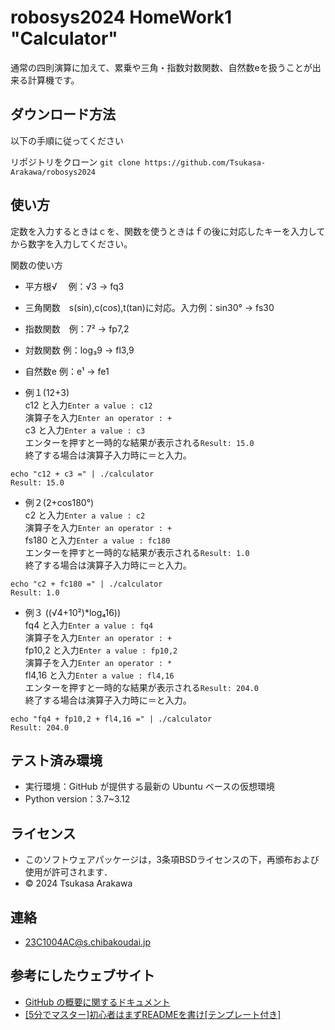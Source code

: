 # robosys2024 HomeWork1 "Calculator"

通常の四則演算に加えて、累乗や三角・指数対数関数、自然数eを扱うことが出来る計算機です。

## ダウンロード方法

以下の手順に従ってください

リポジトリをクローン
```git clone https://github.com/Tsukasa-Arakawa/robosys2024```

## 使い方
定数を入力するときはｃを、関数を使うときはｆの後に対応したキーを入力してから数字を入力してください。

関数の使い方  
- 平方根√　 例：√3 → fq3
- 三角関数　s(sin),c(cos),t(tan)に対応。入力例：sin30° → fs30  
- 指数関数　例：7² → fp7,2  
- 対数関数  例：log₃9 → fl3,9  
- 自然数e   例：e¹ → fe1
  
- 例１(12+3)  
c12 と入力```Enter a value : c12```  
演算子を入力```Enter an operator : +```  
c3 と入力```Enter a value : c3```  
エンターを押すと一時的な結果が表示される```Result: 15.0```  
終了する場合は演算子入力時に＝と入力。  
```
echo "c12 + c3 =" | ./calculator
Result: 15.0   
```

- 例２(2+cos180°)  
c2 と入力```Enter a value : c2```  
演算子を入力```Enter an operator : +```  
fs180 と入力```Enter a value : fc180```  
エンターを押すと一時的な結果が表示される```Result: 1.0```  
終了する場合は演算子入力時に＝と入力。  
```
echo "c2 + fc180 =" | ./calculator
Result: 1.0
```

- 例３ ((√4+10²)*log₄16))  
fq4 と入力```Enter a value : fq4```  
演算子を入力```Enter an operator : +```  
fp10,2 と入力```Enter a value : fp10,2```  
演算子を入力```Enter an operator : *```  
fl4,16 と入力```Enter a value : fl4,16```  
エンターを押すと一時的な結果が表示される```Result: 204.0```  
終了する場合は演算子入力時に＝と入力。  
```一連の流れ
echo "fq4 + fp10,2 + fl4,16 =" | ./calculator
Result: 204.0
```
## テスト済み環境
- 実行環境：GitHub が提供する最新の Ubuntu ベースの仮想環境
- Python version：3.7~3.12
## ライセンス
- このソフトウェアパッケージは，3条項BSDライセンスの下，再頒布および使用が許可されます．  
- © 2024 Tsukasa Arakawa  
## 連絡
- <23C1004AC@s.chibakoudai.jp>
## 参考にしたウェブサイト
- [GitHub の概要に関するドキュメント](https://docs.github.com/ja/get-started)
- [[5分でマスター]初心者はまずREADMEを書け[テンプレート付き]](https://qiita.com/Canard_engineer_c_cpp/items/81ce4e53881138dbf37f)
